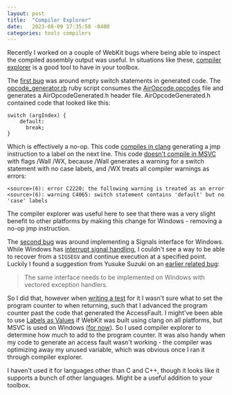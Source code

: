 ```yaml
---
layout: post
title:  "Compiler Explorer"
date:   2023-08-09 17:35:58 -0400
categories: tools compilers
---
```

Recently I worked on a couple of WebKit bugs where being able to inspect the compiled assembly output was useful. In 
situations like these, [compiler explorer](https://godbolt.org/) is a good tool to have in your toolbox.

The [first bug](https://bugs.webkit.org/show_bug.cgi?id=259429) was around empty switch statements in generated code. The
[opcode_generator.rb](https://github.com/WebKit/WebKit/blob/main/Source/JavaScriptCore/b3/air/opcode_generator.rb) ruby script consumes the 
[AirOpcode.opcodes](https://github.com/WebKit/WebKit/blob/main/Source/JavaScriptCore/b3/air/AirOpcode.opcodes) file and generates a 
AirOpcodeGenerated.h header file. AirOpcodeGenerated.h contained code that looked like this:

```
switch (argIndex) {
    default:
      break;
}
```

Which is effectively a no-op. This code [compiles in clang](https://godbolt.org/z/8TrYMsPEs) generating a jmp instruction to a 
label on the next line. This code [doesn't compile in MSVC](https://godbolt.org/z/cePeKGK63) with flags /Wall /WX, because /Wall 
generates a warning for a switch statement with no case labels, and /WX treats all compiler warnings as errors:

```
<source>(6): error C2220: the following warning is treated as an error
<source>(6): warning C4065: switch statement contains 'default' but no 'case' labels
```

The compiler explorer was useful here to see that there was a very slight benefit to other platforms by making this change for 
Windows - removing a no-op jmp instruction.

The [second bug](https://bugs.webkit.org/show_bug.cgi?id=259108) was around implementing a Signals interface for Windows. 
While Windows has [interrupt signal handling](https://learn.microsoft.com/en-us/cpp/c-runtime-library/reference/signal), 
I couldn't see a way to be able to recover from a `SIGSEGV` and continue execution at a specified point. Luckily I found a 
suggestion from Yusuke Suzuki on an [earlier related bug](https://bugs.webkit.org/show_bug.cgi?id=258556):

> The same interface needs to be implemented on Windows with vectored exception handlers.

So I did that, however when [writing a test](https://github.com/WebKit/WebKit/pull/16396/files#diff-c9870ae615fceab8e643df562a8b2d1d00271d141a722999cad7e7cf116ba785R79-R111) 
for it I wasn't sure what to set the program counter to when returning, such that I advanced the program counter past the code 
that generated the AccessFault. I might've been able to use 
[Labels as Values](https://gcc.gnu.org/onlinedocs/gcc/Labels-as-Values.html) if WebKit was built using clang on all platforms,
but MSVC is used on Windows ([for now](https://bugs.webkit.org/show_bug.cgi?id=171618)). So I used compiler explorer to 
determine how much to add to the program counter. It was also handy when my code to generate an access fault wasn't working - 
the compiler was optimizing away my unused variable, which was obvious once I ran it through compiler explorer.

I haven't used it for languages other than C and C++, though it looks like it supports a bunch of other languages. Might be 
a useful addition to your toolbox.